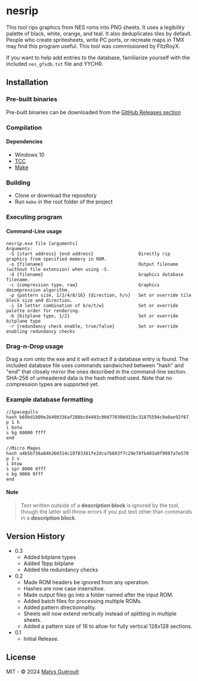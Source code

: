 # nesrip

This tool rips graphics from NES roms into PNG sheets. It uses a legibility palette of black, white, orange, and teal. It also deduplicates tiles by default. People who create spritesheets, write PC ports, or recreate maps in TMX may find this program useful. This tool was commissioned by FitzRoyX.

If you want to help add entries to the database, familiarize yourself with the included `nes_gfxdb.txt` file and YYCHR.

## Installation

### Pre-built binaries

Pre-built binaries can be downloaded from the [GitHub Releases section](https://github.com/GeekJoystick/nesrip/releases/latest)

### Compilation

#### Dependencies

* Windows 10
* [TCC](https://github.com/TinyCC/tinycc)
* [Make](https://www.gnu.org/software/make)

### Building

* Clone or download the repository
* Run `make` in the root folder of the project

### Executing program

#### Command-Line usage

```
nesrip.exe file [arguments]                                                                                      
Arguments:
 -S {start address} {end address}                 Directly rip graphics from specified memory in ROM.
 -o {filename}                                    Output filename (without file extension) when using -S.
 -d {filename}                                    Graphics database filename.
 -c {compression type, raw}                       Graphics decompression algorithm.
 -p {pattern size, 1/2/4/8/16} {direction, h/v}   Set or override tile block size and direction.
 -i {4 letter combination of b/o/t/w}             Set or override palette order for rendering.
 -b {bitplane type, 1/2}                          Set or override bitplane type
 -r {redundancy check enable, true/false}         Set or override enabling redundancy checks
```

### Drag-n-Drop usage

Drag a rom onto the exe and it will extract if a database entry is found. The included database file uses commands sandwiched between "hash" and "end" that closely mirror the ones described in the command-line section. SHA-256 of unheadered data is the hash method used. Note that no compression types are supported yet.

### Example database formatting

```
//Spacegulls
hash b69bd1809e26400336af288bc04403c00d77030b931bc31875594c9a0ae92f67
p 1 h
i botw
s bg 00000 ffff
end

//Micro Mages
hash a4b5b736a84b260314c18783381fe2dca7b803f7c29e78fb403a0f9087a7e570
p 1 v
i btow
s spr 8000 8fff
s bg 9000 9fff
end
```

#### Note

> Text written outside of a **description block** is ignored by the tool, though the latter will throw errors if you put text other than commands in a **description block**.

## Version History

* 0.3
	* Added bitplane types
	* Added 1bpp bitplane
	* Added tile redundancy checks
* 0.2
	* Made ROM headers be ignored from any operation.
	* Hashes are now case insensitive.
	* Made output files go into a folder named after the input ROM.
	* Added batch files for processing multiple ROMs.
	* Added pattern directionnality.
	* Sheets will now extend vertically instead of splitting in multiple sheets.
	* Added a pattern size of 16 to allow for fully vertical 128x128 sections.
* 0.1
	* Initial Release.

## License

MIT - © 2024 [Matys Guéroult](https://github.com/GeekJoystick)
